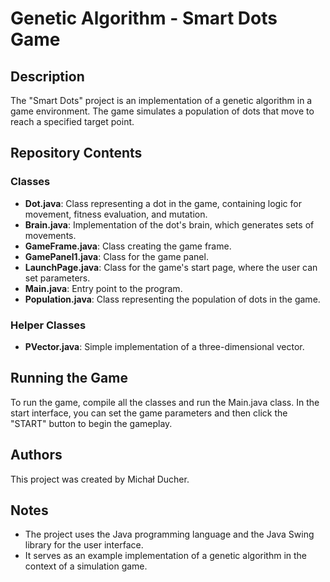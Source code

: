 # Genetic Algorithm - Smart Dots Game

## Description
The "Smart Dots" project is an implementation of a genetic algorithm in a game environment. The game simulates a population of dots that move to reach a specified target point.

## Repository Contents

### Classes

- **Dot.java**: Class representing a dot in the game, containing logic for movement, fitness evaluation, and mutation.
- **Brain.java**: Implementation of the dot's brain, which generates sets of movements.
- **GameFrame.java**: Class creating the game frame.
- **GamePanel1.java**: Class for the game panel.
- **LaunchPage.java**: Class for the game's start page, where the user can set parameters.
- **Main.java**: Entry point to the program.
- **Population.java**: Class representing the population of dots in the game.

### Helper Classes

- **PVector.java**: Simple implementation of a three-dimensional vector.

## Running the Game
To run the game, compile all the classes and run the Main.java class. In the start interface, you can set the game parameters and then click the "START" button to begin the gameplay.

## Authors
This project was created by Michał Ducher.

## Notes
- The project uses the Java programming language and the Java Swing library for the user interface.
- It serves as an example implementation of a genetic algorithm in the context of a simulation game.
